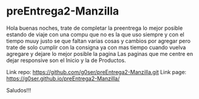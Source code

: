 # preEntrega2-Manzilla

Hola buenas noches, trate de completar la preentrega lo mejor posible estando de viaje con una compu que no es la que uso siempre y con el tiempo muuy justo 
se que faltan varias cosas y cambios por agregar pero trate de solo cumplir con la consigna
ya con mas tiempo cuando vuelva agregare y dejare lo mejor posible la pagina
Las paginas que me centre en dejar responsive son el Inicio y la de Productos.

Link repo: https://github.com/g0ser/preEntrega2-Manzilla.git
Link page: https://g0ser.github.io/preEntrega2-Manzilla/

Saludos!!!
